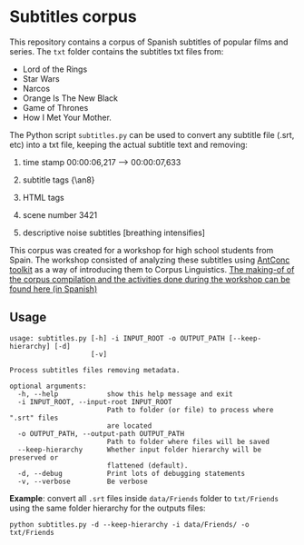 # Subtitles corpus
This repository contains a corpus of Spanish subtitles of popular films and series. The `txt` folder contains the subtitles txt files from:
- Lord of the Rings
- Star Wars
- Narcos
- Orange Is The New Black
- Game of Thrones 
- How I Met Your Mother. 

The Python script `subtitles.py` can be used to convert any subtitle file (.srt, etc) into a txt file, keeping the actual subtitle text and removing:

1. time stamp 00:00:06,217 --> 00:00:07,633

2. subtitle tags {\an8}

3. HTML tags 

4. scene number 3421

5. descriptive noise subtitles [breathing intensifies] 

This corpus was created for a workshop for high school students from Spain. The workshop consisted of analyzing these subtitles using [AntConc toolkit](https://www.laurenceanthony.net/software/antconc/) as a way of introducing them to Corpus Linguistics. [The making-of of the corpus compilation and the activities done during the workshop can be found here (in Spanish)](http://grammarpunki.com/star-wars-en-clase-de-lengua-los-subtitulos-como-corpus-linguistico/)


## Usage

```shell
usage: subtitles.py [-h] -i INPUT_ROOT -o OUTPUT_PATH [--keep-hierarchy] [-d]
                    [-v]

Process subtitles files removing metadata.

optional arguments:
  -h, --help            show this help message and exit
  -i INPUT_ROOT, --input-root INPUT_ROOT
                        Path to folder (or file) to process where ".srt" files
                        are located
  -o OUTPUT_PATH, --output-path OUTPUT_PATH
                        Path to folder where files will be saved
  --keep-hierarchy      Whether input folder hierarchy will be preserved or
                        flattened (default).
  -d, --debug           Print lots of debugging statements
  -v, --verbose         Be verbose
```

**Example**: convert all `.srt` files inside `data/Friends` folder to `txt/Friends` using the
same folder hierarchy for the outputs files:

```shell
python subtitles.py -d --keep-hierarchy -i data/Friends/ -o txt/Friends
```